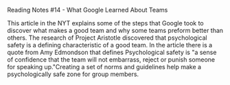 Reading Notes #14 - What Google Learned About Teams

This article in the NYT explains some of the steps that Google took to discover what makes a good team and why some teams preform better than others. The research of Project Aristotle discovered that psychological safety is a defining characteristic of a good team. In the article there is a quote from Amy Edmondson that defines Psychological safety is "a sense of confidence that the team will not embarrass, reject or punish someone for speaking up."Creating a set of norms and guidelines help make a psychologically safe zone for group members.
